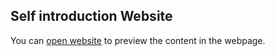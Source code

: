 ## Self introduction Website

You can [open website](https://homenghsuan.github.io/Reality-and-dreams/) to preview the content in the webpage.
